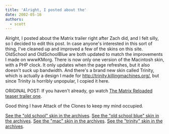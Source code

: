 ```yaml
---
title: 'Alright, I posted about the'
date: 2002-05-16
authors:
  - scott
---
```


Alright, I posted about the Matrix trailer right after Zach did, and I felt silly, so I decided to edit this post. In case anyone's interested in this sort of thing, I've cleaned up and improved a few of the skins on this site. OldSchool and OldSchoolBlue are both updated to match the improvements I made on wwwKMorg. There is now only one version of the Macintosh skin, with a PHP clock. It only updates when the page refreshes, but it also doesn't suck up bandwidth. And there's a brand new skin called Trinity, which is actually a design I made for http://trinity.killingmachines.org/, but since Trinity is horribly unpopular, I copied it here.

ORIGINAL POST:
If you haven't already, go watch [The Matrix Reloaded teaser trailer one](http://whatisthematrix.warnerbros.com/rl_cmp/trailer_qt.html).

Good thing I have Attack of the Clones to keep my mind occupied.

[See the "old school" skin in the archives](http://spaceninja.com/site-archives/kmorg/skins/terminal.html). [See the "old school blue" skin in the archives](http://spaceninja.com/site-archives/kmorg/skins/bluetext.html). [See the "mac" skin in the archives](http://spaceninja.com/site-archives/kmorg/skins/mac.html). [See the "trinity" skin in the archives](http://spaceninja.com/site-archives/kmorg/skins/trinity.html).
